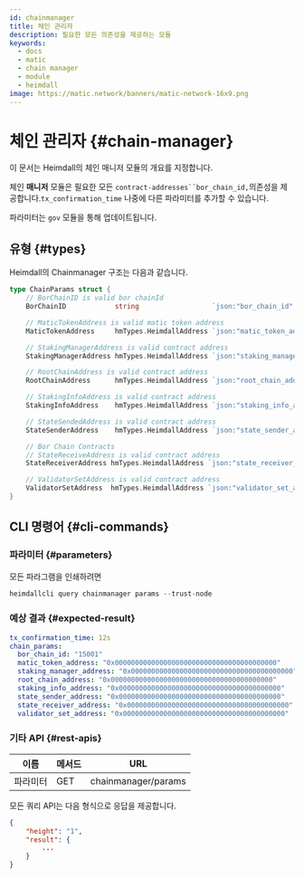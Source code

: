 ```yaml
---
id: chainmanager
title: 체인 관리자
description: 필요한 모든 의존성을 제공하는 모듈
keywords:
  - docs
  - matic
  - chain manager
  - module
  - heimdall
image: https://matic.network/banners/matic-network-16x9.png
---
```


# 체인 관리자 {#chain-manager}

이 문서는 Heimdall의 체인 매니저 모듈의 개요를 지정합니다.

체인 **매니저** 모듈은 필요한 모든 `contract-addresses``bor_chain_id,`의존성을 제공합니다.`tx_confirmation_time` 나중에 다른 파라미터를 추가할 수 있습니다.

파라미터는 `gov` 모듈을 통해 업데이트됩니다.

## 유형 {#types}

Heimdall의 Chainmanager 구조는 다음과 같습니다.

```go
type ChainParams struct {
	// BorChainID is valid bor chainId
	BorChainID            string                  `json:"bor_chain_id" yaml:"bor_chain_id"`

	// MaticTokenAddress is valid matic token address
	MaticTokenAddress     hmTypes.HeimdallAddress `json:"matic_token_address" yaml:"matic_token_address"`

	// StakingManagerAddress is valid contract address
	StakingManagerAddress hmTypes.HeimdallAddress `json:"staking_manager_address" yaml:"staking_manager_address"`

	// RootChainAddress is valid contract address
	RootChainAddress      hmTypes.HeimdallAddress `json:"root_chain_address" yaml:"root_chain_address"`

	// StakingInfoAddress is valid contract address
	StakingInfoAddress    hmTypes.HeimdallAddress `json:"staking_info_address" yaml:"staking_info_address"`

	// StateSendedAddress is valid contract address
	StateSenderAddress    hmTypes.HeimdallAddress `json:"state_sender_address" yaml:"state_sender_address"`

	// Bor Chain Contracts
	// StateReceiveAddress is valid contract address
	StateReceiverAddress hmTypes.HeimdallAddress `json:"state_receiver_address" yaml:"state_receiver_address"`

	// ValidatorSetAddress is valid contract address
	ValidatorSetAddress  hmTypes.HeimdallAddress `json:"validator_set_address" yaml:"validator_set_address"`
}
```

## CLI 명령어 {#cli-commands}

### 파라미터 {#parameters}

모든 파라그램을 인쇄하려면

```go
heimdallcli query chainmanager params --trust-node
```

### 예상 결과 {#expected-result}

```yaml
tx_confirmation_time: 12s
chain_params:
  bor_chain_id: "15001"
  matic_token_address: "0x0000000000000000000000000000000000000000"
  staking_manager_address: "0x0000000000000000000000000000000000000000"
  root_chain_address: "0x0000000000000000000000000000000000000000"
  staking_info_address: "0x0000000000000000000000000000000000000000"
  state_sender_address: "0x0000000000000000000000000000000000000000"
  state_receiver_address: "0x0000000000000000000000000000000000000000"
  validator_set_address: "0x0000000000000000000000000000000000000000"
```

### 기타 API {#rest-apis}

| 이름 | 메서드 | URL |
|----------------------|------|------------------|
| 파라미터 | GET | chainmanager/params |

모든 쿼리 API는 다음 형식으로 응답을 제공합니다.

```json
{
	"height": "1",
	"result": {
		...	  
	}
}
```

